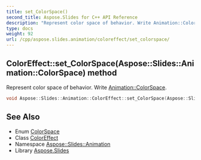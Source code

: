 ```yaml
---
title: set_ColorSpace()
second_title: Aspose.Slides for C++ API Reference
description: "Represent color space of behavior. Write Animation::ColorSpace."
type: docs
weight: 92
url: /cpp/aspose.slides.animation/coloreffect/set_colorspace/
---
```

## ColorEffect::set_ColorSpace(Aspose::Slides::Animation::ColorSpace) method


Represent color space of behavior. Write [Animation::ColorSpace](../../colorspace/).

```cpp
void Aspose::Slides::Animation::ColorEffect::set_ColorSpace(Aspose::Slides::Animation::ColorSpace value) override
```

## See Also

* Enum [ColorSpace](../colorspace/)
* Class [ColorEffect](./)
* Namespace [Aspose::Slides::Animation](../)
* Library [Aspose.Slides](../../)
